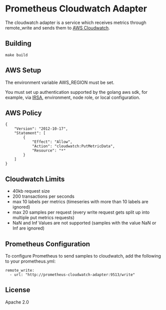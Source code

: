 # Prometheus Cloudwatch Adapter

The cloudwatch adapter is a service which receives metrics through remote_write and sends them to  [AWS Cloudwatch](https://docs.aws.amazon.com/AmazonCloudWatch/latest/monitoring/working_with_metrics.html).

## Building
```
make build
```

## AWS Setup

The environment variable AWS_REGION must be set.

You must set up authentication supported by the golang aws sdk, for example, via [IRSA](https://docs.aws.amazon.com/eks/latest/userguide/iam-roles-for-service-accounts.html), environment, node role, or local configuration.

## AWS Policy
```
{
    "Version": "2012-10-17",
    "Statement": [
        {
            "Effect": "Allow",
            "Action": "cloudwatch:PutMetricData",
            "Resource": "*"
        }
    ]
}
```

## Cloudwatch Limits
- 40kb request size
- 200 transactions per seconds
- max 10 labels per metrics (timeseries with more than 10 labels are ignored)
- max 20 samples per request (every write request gets split up into multiple put metrics requests)
- NaN and Inf Values are not supported (samples with the value NaN or Inf are ignored)

## Prometheus Configuration
To configure Prometheus to send samples to cloudwatch, add the following to your prometheus.yml:
```
remote_write:
  - url: "http://prometheus-cloudwatch-adapter:9513/write"
```

## License

Apache 2.0
